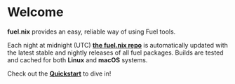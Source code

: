 # Welcome

**fuel.nix** provides an easy, reliable way of using Fuel tools.

Each night at midnight (UTC)  [**the fuel.nix repo**][fuel.nix] is automatically
updated with the latest stable and nightly releases of all fuel packages. Builds
are tested and cached for both **Linux** and **macOS** systems.

Check out the [**Quickstart**](./quickstart.md) to dive in!

[fuel.nix]: https://github.com/fuellabs/fuel.nix
